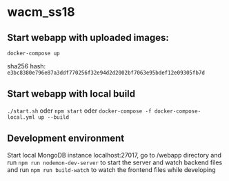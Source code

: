 # wacm_ss18

## Start webapp with uploaded images:
`docker-compose up`

sha256 hash: 
`e3bc8380e796e87a3ddf770256f32e94d2d2002bf7063e95bdef12e09305fb7d`

## Start webapp with local build
`./start.sh` oder `npm start` oder `docker-compose -f docker-compose-local.yml up --build`

## Development environment
Start local MongoDB instance localhost:27017, go to /webapp directory and run `npm run nodemon-dev-server` to start the server and watch backend files and run `npm run build-watch` to watch the frontend files while developing